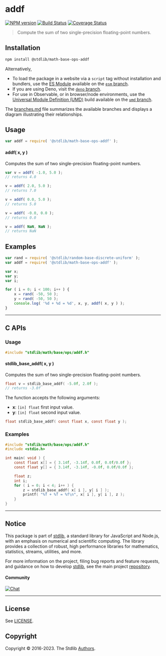 <!--

@license Apache-2.0

Copyright (c) 2021 The Stdlib Authors.

Licensed under the Apache License, Version 2.0 (the "License");
you may not use this file except in compliance with the License.
You may obtain a copy of the License at

   http://www.apache.org/licenses/LICENSE-2.0

Unless required by applicable law or agreed to in writing, software
distributed under the License is distributed on an "AS IS" BASIS,
WITHOUT WARRANTIES OR CONDITIONS OF ANY KIND, either express or implied.
See the License for the specific language governing permissions and
limitations under the License.

-->

# addf

[![NPM version][npm-image]][npm-url] [![Build Status][test-image]][test-url] [![Coverage Status][coverage-image]][coverage-url] <!-- [![dependencies][dependencies-image]][dependencies-url] -->

> Compute the sum of two single-precision floating-point numbers.

<!-- Section to include introductory text. Make sure to keep an empty line after the intro `section` element and another before the `/section` close. -->

<section class="intro">

</section>

<!-- /.intro -->

<!-- Package usage documentation. -->

<section class="installation">

## Installation

```bash
npm install @stdlib/math-base-ops-addf
```

Alternatively,

-   To load the package in a website via a `script` tag without installation and bundlers, use the [ES Module][es-module] available on the [`esm` branch][esm-url].
-   If you are using Deno, visit the [`deno` branch][deno-url].
-   For use in Observable, or in browser/node environments, use the [Universal Module Definition (UMD)][umd] build available on the [`umd` branch][umd-url].

The [branches.md][branches-url] file summarizes the available branches and displays a diagram illustrating their relationships.

</section>

<section class="usage">

## Usage

```javascript
var addf = require( '@stdlib/math-base-ops-addf' );
```

#### addf( x, y )

Computes the sum of two single-precision floating-point numbers.

```javascript
var v = addf( -1.0, 5.0 );
// returns 4.0

v = addf( 2.0, 5.0 );
// returns 7.0

v = addf( 0.0, 5.0 );
// returns 5.0

v = addf( -0.0, 0.0 );
// returns 0.0

v = addf( NaN, NaN );
// returns NaN
```

</section>

<!-- /.usage -->

<!-- Package usage notes. Make sure to keep an empty line after the `section` element and another before the `/section` close. -->

<section class="notes">

</section>

<!-- /.notes -->

<!-- Package usage examples. -->

<section class="examples">

## Examples

<!-- eslint no-undef: "error" -->

```javascript
var rand = require( '@stdlib/random-base-discrete-uniform' );
var addf = require( '@stdlib/math-base-ops-addf' );

var x;
var y;
var i;

for ( i = 0; i < 100; i++ ) {
    x = rand( -50, 50 );
    y = rand( -50, 50 );
    console.log( '%d + %d = %d', x, y, addf( x, y ) );
}
```

</section>

<!-- /.examples -->

<!-- C interface documentation. -->

* * *

<section class="c">

## C APIs

<!-- Section to include introductory text. Make sure to keep an empty line after the intro `section` element and another before the `/section` close. -->

<section class="intro">

</section>

<!-- /.intro -->

<!-- C usage documentation. -->

<section class="usage">

### Usage

```c
#include "stdlib/math/base/ops/addf.h"
```

#### stdlib_base_addf( x, y )

Computes the sum of two single-precision floating-point numbers.

```c
float v = stdlib_base_addf( -5.0f, 2.0f );
// returns -3.0f
```

The function accepts the following arguments:

-   **x**: `[in] float` first input value.
-   **y**: `[in] float` second input value.

```c
float stdlib_base_addf( const float x, const float y );
```

</section>

<!-- /.usage -->

<!-- C API usage notes. Make sure to keep an empty line after the `section` element and another before the `/section` close. -->

<section class="notes">

</section>

<!-- /.notes -->

<!-- C API usage examples. -->

<section class="examples">

### Examples

```c
#include "stdlib/math/base/ops/addf.h"
#include <stdio.h>

int main( void ) {
    const float x[] = { 3.14f, -3.14f, 0.0f, 0.0f/0.0f };
    const float y[] = { 3.14f, -3.14f, -0.0f, 0.0f/0.0f };

    float z;
    int i;
    for ( i = 0; i < 4; i++ ) {
        z = stdlib_base_addf( x[ i ], y[ i ] );
        printf( "%f + %f = %f\n", x[ i ], y[ i ], z );
    }
}
```

</section>

<!-- /.examples -->

</section>

<!-- /.c -->

<!-- Section for related `stdlib` packages. Do not manually edit this section, as it is automatically populated. -->

<section class="related">

</section>

<!-- /.related -->

<!-- Section for all links. Make sure to keep an empty line after the `section` element and another before the `/section` close. -->


<section class="main-repo" >

* * *

## Notice

This package is part of [stdlib][stdlib], a standard library for JavaScript and Node.js, with an emphasis on numerical and scientific computing. The library provides a collection of robust, high performance libraries for mathematics, statistics, streams, utilities, and more.

For more information on the project, filing bug reports and feature requests, and guidance on how to develop [stdlib][stdlib], see the main project [repository][stdlib].

#### Community

[![Chat][chat-image]][chat-url]

---

## License

See [LICENSE][stdlib-license].


## Copyright

Copyright &copy; 2016-2023. The Stdlib [Authors][stdlib-authors].

</section>

<!-- /.stdlib -->

<!-- Section for all links. Make sure to keep an empty line after the `section` element and another before the `/section` close. -->

<section class="links">

[npm-image]: http://img.shields.io/npm/v/@stdlib/math-base-ops-addf.svg
[npm-url]: https://npmjs.org/package/@stdlib/math-base-ops-addf

[test-image]: https://github.com/stdlib-js/math-base-ops-addf/actions/workflows/test.yml/badge.svg?branch=main
[test-url]: https://github.com/stdlib-js/math-base-ops-addf/actions/workflows/test.yml?query=branch:main

[coverage-image]: https://img.shields.io/codecov/c/github/stdlib-js/math-base-ops-addf/main.svg
[coverage-url]: https://codecov.io/github/stdlib-js/math-base-ops-addf?branch=main

<!--

[dependencies-image]: https://img.shields.io/david/stdlib-js/math-base-ops-addf.svg
[dependencies-url]: https://david-dm.org/stdlib-js/math-base-ops-addf/main

-->

[chat-image]: https://img.shields.io/gitter/room/stdlib-js/stdlib.svg
[chat-url]: https://app.gitter.im/#/room/#stdlib-js_stdlib:gitter.im

[stdlib]: https://github.com/stdlib-js/stdlib

[stdlib-authors]: https://github.com/stdlib-js/stdlib/graphs/contributors

[umd]: https://github.com/umdjs/umd
[es-module]: https://developer.mozilla.org/en-US/docs/Web/JavaScript/Guide/Modules

[deno-url]: https://github.com/stdlib-js/math-base-ops-addf/tree/deno
[umd-url]: https://github.com/stdlib-js/math-base-ops-addf/tree/umd
[esm-url]: https://github.com/stdlib-js/math-base-ops-addf/tree/esm
[branches-url]: https://github.com/stdlib-js/math-base-ops-addf/blob/main/branches.md

[stdlib-license]: https://raw.githubusercontent.com/stdlib-js/math-base-ops-addf/main/LICENSE

</section>

<!-- /.links -->
